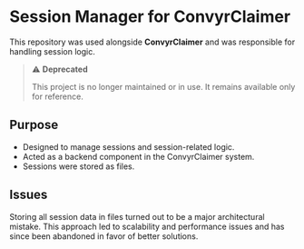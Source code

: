 # Session Manager for ConvyrClaimer

This repository was used alongside **ConvyrClaimer** and was responsible for handling session logic.

> ⚠️ **Deprecated**
>
> This project is no longer maintained or in use. It remains available only for reference.

## Purpose

- Designed to manage sessions and session-related logic.
- Acted as a backend component in the ConvyrClaimer system.
- Sessions were stored as files.

## Issues

Storing all session data in files turned out to be a major architectural mistake. This approach led to scalability and performance issues and has since been abandoned in favor of better solutions.


